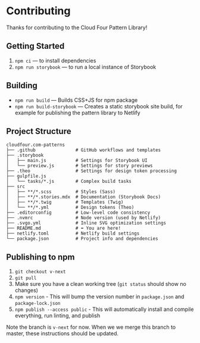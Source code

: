 # Contributing

Thanks for contributing to the Cloud Four Pattern Library!

## Getting Started

1. `npm ci` — to install dependencies
1. `npm run storybook` — to run a local instance of Storybook

## Building

- `npm run build` — Builds CSS+JS for npm package
- `npm run build-storybook` — Creates a static storybook site build, for example for publishing the pattern library to Netlify

## Project Structure

```
cloudfour.com-patterns
├── .github               # GitHub workflows and templates
├── .storybook
│   ├── main.js           # Settings for Storybook UI
│   └── preview.js        # Settings for story previews
├── .theo                 # Settings for design token processing
├── gulpfile.js
│   └── tasks/*.js        # Complex build tasks
├── src
│   ├── **/*.scss         # Styles (Sass)
│   ├── **/*.stories.mdx  # Documentation (Storybook Docs)
│   ├── **/*.twig         # Templates (Twig)
│   └── **/*.yml          # Design tokens (Theo)
├── .editorconfig         # Low-level code consistency
├── .nvmrc                # Node version (used by Netlify)
├── .svgo.yml             # Inline SVG optimization settings
├── README.md             # ⬅️ You are here!
├── netlify.toml          # Netlify build settings
└── package.json          # Project info and dependencies
```

## Publishing to npm

1. `git checkout v-next`
2. `git pull`
3. Make sure you have a clean working tree (`git status` should show no changes)
4. `npm version` - This will bump the version number in `package.json` and `package-lock.json`
5. `npm publish --access public` - This will automatically install and compile everything, run linting, and publish

Note the branch is `v-next` for now. When we we merge this branch to master, these instructions should be updated.
